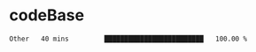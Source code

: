 # codeBase
<!--START_SECTION:waka-->

```txt
Other   40 mins         █████████████████████████   100.00 %
```

<!--END_SECTION:waka-->
